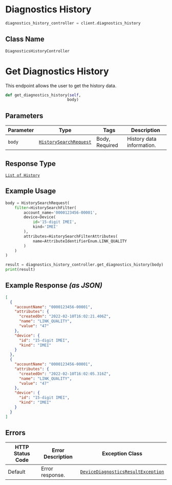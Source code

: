 # Diagnostics History

```python
diagnostics_history_controller = client.diagnostics_history
```

## Class Name

`DiagnosticsHistoryController`


# Get Diagnostics History

This endpoint allows the user to get the history data.

```python
def get_diagnostics_history(self,
                           body)
```

## Parameters

| Parameter | Type | Tags | Description |
|  --- | --- | --- | --- |
| `body` | [`HistorySearchRequest`](../../doc/models/history-search-request.md) | Body, Required | History data information. |

## Response Type

[`List of History`](../../doc/models/history.md)

## Example Usage

```python
body = HistorySearchRequest(
    filter=HistorySearchFilter(
        account_name='0000123456-00001',
        device=Device(
            id='15-digit IMEI',
            kind='IMEI'
        ),
        attributes=HistorySearchFilterAttributes(
            name=AttributeIdentifierEnum.LINK_QUALITY
        )
    )
)

result = diagnostics_history_controller.get_diagnostics_history(body)
print(result)
```

## Example Response *(as JSON)*

```json
[
  {
    "accountName": "0000123456-00001",
    "attributes": {
      "createdOn": "2022-02-10T16:02:21.406Z",
      "name": "LINK_QUALITY",
      "value": "47"
    },
    "device": {
      "id": "15-digit IMEI",
      "kind": "IMEI"
    }
  },
  {
    "accountName": "0000123456-00001",
    "attributes": {
      "createdOn": "2022-02-10T16:02:05.316Z",
      "name": "LINK_QUALITY",
      "value": "47"
    },
    "device": {
      "id": "15-digit IMEI",
      "kind": "IMEI"
    }
  }
]
```

## Errors

| HTTP Status Code | Error Description | Exception Class |
|  --- | --- | --- |
| Default | Error response. | [`DeviceDiagnosticsResultException`](../../doc/models/device-diagnostics-result-exception.md) |

